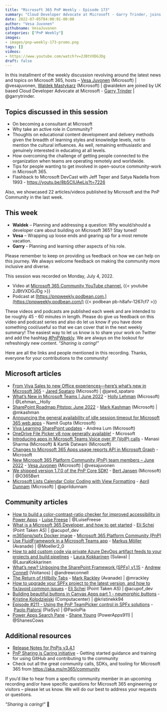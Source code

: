 ```yaml
---
title: "Microsoft 365 PnP Weekly - Episode 173"
summary: "Cloud Developer Advocate at Microsoft - Garry Trinder, joins Microsoft’s Vesa Juvonen and Waldek Mastykarz to discuss consulting your way into Microsoft, training challenges and rewards, getting involved in open-source community-work, plus latest 22 articles/videos from Microsoft/Community this week."
date: 2022-07-05T04:00:01-00:00
author: "Vesa Juvonen"
githubname: VesaJuvonen
categories: ["PnP Weekly"]
images:
- images/pnp-weekly-173-promo.png
tags: []
videos:
- https://www.youtube.com/watch?v=2JBtVXDGJDg
draft: false
---
```


In this installment of the weekly discussion revolving around the latest news and topics on Microsoft 365, hosts – [Vesa Juvonen](http://twitter.com/vesajuvonen) (Microsoft) \| @vesajuvonen, [Waldek Mastykarz](http://twitter.com/waldekm) (Microsoft) \| @waldekm are joined by UK based Cloud Developer Advocate at Microsoft - [Garry Trinder](https://twitter.com/garrytrinder) \| @garrytrinder.

## Topics discussed in this session

* On becoming a consultant at Microsoft
* Why take an active role in Community?
* Thoughts on educational content development and delivery methods given the breadth of learning styles and knowledge levels, not to mention the cultural influences. As well, remaining enthusiastic and genuinely interested in educating at all levels.
* How overcoming the challenge of getting people connected to the organization when teams are operating remotely and worldwide.
* Tips for people wanting to get involved in open-source community-work in Microsoft 365.
* Flashback to Microsoft DevCast with Jeff Teper and Satya Nadella from 1993 - <https://youtu.be/8bSCIUAeLis?t=7226>

Also, we showcased 22 articles/videos published by Microsoft and the PnP Community in the last week.

## This week

* **Waldek** – Planning and addressing a question: Why would/should a developer care about building on Microsoft 365? Stay tuned!
* **Vesa** – Wrapping up loose ends and gearing up for a most remote vacation.
* **Garry** - Planning and learning other aspects of his role.

Please remember to keep on providing us feedback on how we can help on this journey. We always welcome feedback on making the community more inclusive and diverse.

This session was recorded on Monday, July 4, 2022.

*   Video at [Microsoft 365 Community YouTube channel.](https://aka.ms/m365pnp-videos)
    {{< youtube 2JBtVXDGJDg >}}
*   Podcast at [https://pnpweekly.podbean.com.](https://pnpweekly.podbean.com/)
    {{< podbean pb-h8afv-1267cf7 >}}

These videos and podcasts are published each week and are intended to be roughly 45 - 60 minutes in length.  Please do give us feedback on this video and podcast series and also do let us know if you have done something cool/useful so that we can cover that in the next weekly summary! The easiest way to let us know is to share your work on Twitter and add the hashtag [#PnPWeekly](https://twitter.com/search?q=%23pnpweekly). We are always on the lookout for refreshingly new content. “_Sharing is caring!”_

Here are all the links and people mentioned in this recording. Thanks, everyone for your contributions to the community!

## Microsoft articles

* [From Viva Sales to new Office experiences—here’s what’s new in Microsoft 365](https://www.microsoft.com/microsoft-365/blog/2022/06/30/from-viva-sales-to-new-office-experiences-heres-whats-new-in-microsoft-365/) - [Jared Spataro](https://twitter.com/jared_spataro) (Microsoft) | @jared_spataro
* [What’s New in Microsoft Teams | June 2022](https://techcommunity.microsoft.com/t5/microsoft-teams-blog/what-s-new-in-microsoft-teams-june-2022/ba-p/3561846) - [Holly Lehman](https://twitter.com/Lehman__Holly) (Microsoft) | @Lehman__Holly
* [SharePoint Roadmap Pitstop: June 2022](https://techcommunity.microsoft.com/t5/microsoft-sharepoint-blog/sharepoint-roadmap-pitstop-june-2022/ba-p/3561868) - [Mark Kashman](https://twitter.com/mkashman) (Microsoft) | @mkashman
* [Announcing the general availability of idle session timeout for Microsoft 365 web apps](https://techcommunity.microsoft.com/t5/microsoft-365-blog/announcing-the-general-availability-of-idle-session-timeout-for/ba-p/3539943) - Namit Gupta (Microsoft)
* [Viva Learning SharePoint updates](https://techcommunity.microsoft.com/t5/microsoft-viva-blog/viva-learning-sharepoint-updates/ba-p/3554931) - Andrea Lum (Microsoft)
* [OneDrive File Picker v8 now generally available!](https://devblogs.microsoft.com/microsoft365dev/onedrive-file-picker-v8-now-generally-available/) - Microsoft
* [Introducing apps in Microsoft Teams Voice over IP (VoIP) calls](https://devblogs.microsoft.com/microsoft365dev/introducing-apps-in-microsoft-teams-voice-over-ip-voip-calls/) - Manasi Sharma (Microsoft) & Kartik Datwani (Microsoft)
* [Changes to Microsoft 365 Apps usage reports API in Microsoft Graph](https://devblogs.microsoft.com/microsoft365dev/changes-to-microsoft-365-apps-usage-reports-api-in-microsoft-graph/) - Microsoft
* [New Microsoft 365 Platform Community (PnP) team members – June 2022](https://pnp.github.io/blog/post/new-pnp-team-members-june-2022/) - [Vesa Juvonen](https://twitter.com/vesajuvonen) (Microsoft) | @vesajuvonen
* [We shipped version 1.7.0 of the PnP Core SDK!](https://twitter.com/O365Bert/status/1542447495896252418) - [Bert Jansen](https://twitter.com/O365Bert) (Microsoft) | @O365Bert
* [Microsoft Lists Calendar Color Coding with View Formatting](https://www.youtube.com/watch?v=QkHQs1HX-eE) - [April Dunnam](https://twitter.com/aprildunnam) (Microsoft) | @aprildunnam


## Community articles

* [How to build a color-contrast-ratio checker for improved accessibility in Power Apps](https://pnp.github.io/blog/post/how-to-create-a-color-contrast-ratio-checker-in-power-apps/) - [Luise Freese](https://twitter.com/LuiseFreese) | @LuiseFreese
* [What is a Microsoft 365 Developer, and how to get started](https://pnp.github.io/blog/post/what-is-a-m365-dev-and-how-to-start/) - [Eli Schei](https://twitter.com/acupof_dev) (Point Taken AS) | @acupof_dev
* [m365pnp/spfx Docker image](https://hub.docker.com/r/m365pnp/spfx) - [Microsoft 365 Platform Community (PnP)](https://aka.ms/m365/community)
* [Use FluidFramework in a Microsoft Teams app](https://mmsharepoint.wordpress.com/2022/06/25/use-fluidframework-in-a-microsoft-teams-app/) - [Markus Möller](https://twitter.com/Moeller2_0) (Avanade) | @Moeller2_0
* [How to add custom code via private Azure DevOps artifact feeds to your projects and build pipelines](https://laurakokkarinen.com/how-to-add-custom-code-via-private-azure-devops-artifact-feeds-to-your-projects-and-build-pipelines/) - [Laura Kokkarinen](https://twitter.com/LauraKokkarinen) (Sulava) | @LauraKokkarinen
* [What’s new? Unboxing the SharePoint Framework (SPFx) v1.15](https://www.voitanos.io/blog/sharepoint-framework-v1-15-whats-in-latest-update-of-spfx/) - [Andrew Connell](https://twitter.com/andrewconnell) (Voitanos) | @andrewconnell
* [The Return of Hillbilly Tabs](http://www.markrackley.net/2022/06/29/the-return-of-hillbilly-tabs/) - [Mark Rackley](https://twitter.com/mrackley) (Avanade) | @mrackley
* [How to upgrade your SPFx project to the latest version, and how to fix/avoid common issues](https://elischei.com/how-to-upgrade-your-spfx-project-to-the-latest-version-and-how-to-fix-avoid-common-issues/) - [Eli Schei](https://twitter.com/acupof_dev) (Point Taken AS) | @acupof_dev
* [Building beautiful buttons in Canvas Apps part 1 - neumorphic buttons](https://www.kristinekolodziejski.com/blog/building-beautiful-buttons-in-canvas-apps-part-1-neumorphic-buttons) - [Kristine Kolodziejski](https://twitter.com/kristinekk94) (Computacenter) | @kristinekk94
* [Episode #211 - Using the PnP TeamPicker control in SPFx solutions](https://www.youtube.com/watch?v=1KgLFywYP_U)  - [Paolo Pialorsi](https://twitter.com/PaoloPia) (PiaSys) | @PaoloPia
* [Power Apps Search Pane](https://www.youtube.com/watch?v=htH1bihCMKk) - [Shane Young](https://twitter.com/ShanesCows) (PowerApps911) | @ShanesCows

## Additional resources

* [Release Notes for PnPjs v3.4.1](https://pnp.github.io/pnpjs/)
* [PnP Sharing is Caring initiative](https://aka.ms/sharing-is-caring) - Getting started guidance and training for using GitHub and contributing to the community
* Check out all the great community calls, SDKs, and tooling for Microsoft 365 from <https://aka.ms/m365/community>

If you’d like to hear from a specific community member in an upcoming recording and/or have specific questions for Microsoft 365 engineering or visitors – please let us know. We will do our best to address your requests or questions.

_"Sharing is caring!"_ 🧡
